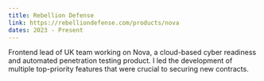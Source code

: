 ```yaml
---
title: Rebellion Defense 
link: https://rebelliondefense.com/products/nova
dates: 2023 - Present
---
```

Frontend lead of UK team working on Nova, a cloud-based cyber readiness and automated penetration testing product. I led the development of multiple top-priority features that were crucial to securing new contracts.
